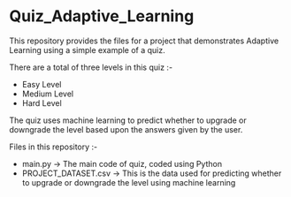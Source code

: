 # Quiz_Adaptive_Learning

This repository provides the files for a project that demonstrates Adaptive Learning using a simple example of a quiz. 

There are a total of three levels in this quiz :- 
+ Easy Level
+ Medium Level
+ Hard Level

The quiz uses machine learning to predict whether to upgrade or downgrade the level based upon the answers given by the user.

Files in this repository :- 
+ main.py -> The main code of quiz, coded using Python
+ PROJECT_DATASET.csv -> This is the data used for predicting whether to upgrade or downgrade the level using machine learning
